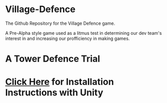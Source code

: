 # Village-Defence
The Github Repository for the Village Defence game.

A Pre-Alpha style game used as a litmus test in determining our dev team's interest in and increasing our profficiency in making games.

# A Tower Defence Trial


# [Click Here](https://github.com/SlyAquaGuy/Village-Defence/wiki/Install-Instructions) for Installation Instructions with Unity
